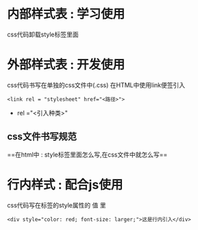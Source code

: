 # 内部样式表 : 学习使用
css代码卸载style标签里面
# 外部样式表 : 开发使用
css代码书写在单独的css文件中(.css)
在HTML中使用link便签引入
```
<link rel = "stylesheet" href="<路径>">
```
+ rel ="<引入种类>"
## css文件书写规范
==在html中 : style标签里面怎么写,在css文件中就怎么写==
# 行内样式 : 配合js使用
css代码写在标签的style属性的 值 里
```
<div style="color: red; font-size: larger;">这是行内引入</div>
```